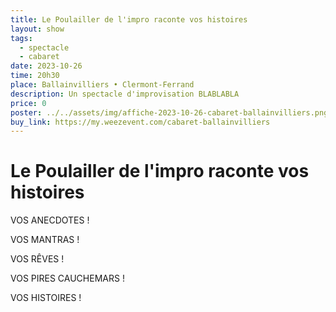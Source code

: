 ```yaml
---
title: Le Poulailler de l'impro raconte vos histoires
layout: show
tags:
  - spectacle
  - cabaret
date: 2023-10-26
time: 20h30
place: Ballainvilliers • Clermont-Ferrand
description: Un spectacle d'improvisation BLABLABLA
price: 0
poster: ../../assets/img/affiche-2023-10-26-cabaret-ballainvilliers.png
buy_link: https://my.weezevent.com/cabaret-ballainvilliers
---
```


# Le Poulailler de l'impro raconte vos histoires

VOS ANECDOTES !

VOS MANTRAS !

VOS RÊVES !

VOS PIRES CAUCHEMARS !

VOS HISTOIRES !
